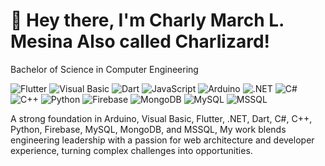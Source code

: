 # 👋 Hey there, I'm Charly March L. Mesina Also called Charlizard!
Bachelor of Science in Computer Engineering

![Flutter](https://img.shields.io/badge/Flutter-informational?style=flat&logo=flutter&color=FF2D20)
![Visual Basic](https://img.shields.io/badge/Visualbasic-informational?style=flat&logo=vb&color=299999)
![Dart](https://img.shields.io/badge/Dart-informational?style=flat&logo=dart&color=777BB4)
![JavaScript](https://img.shields.io/badge/Code-JavaScript-informational?style=flat&logo=javascript&color=F7DF1E)
![Arduino](https://img.shields.io/badge/Arduino-61DAFB?logo=arduino&logoColor=458AD1)
![.NET](https://img.shields.io/badge/NET-35495E?logo=dotnet&logoColor=4FC08D)
![C#](https://img.shields.io/badge/Csharp-informational?style=c#&logo=vercel&color=000000)
![C++](https://img.shields.io/badge/C++-informational?style=c++&logo=vercel&color=000000)
![Python](https://img.shields.io/badge/Python-informational?style=flat&logo=python&color=232F3E)
![Firebase](https://img.shields.io/badge/Firebase-informational?style=flat&logo=firebase&color=E08519)
![MongoDB](https://img.shields.io/badge/MongoDB-informational?style=flat&logo=mongodb&color=378C38)
![MySQL](https://img.shields.io/badge/MySQL-informational?style=flat&logo=mysql&color=FCC624)
![MSSQL](https://img.shields.io/badge/MSSQL-informational?style=flat&logo=mssql&color=1398C2)


A strong foundation in Arduino, Visual Basic, Flutter, .NET, Dart, C#, C++, Python, Firebase, MySQL, MongoDB, and MSSQL, My work blends engineering leadership with a passion for web architecture and developer experience, turning complex challenges into opportunities.
